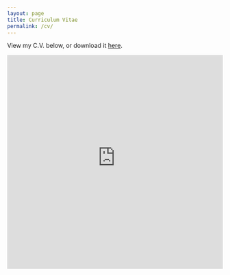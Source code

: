 ```yaml
---
layout: page
title: Curriculum Vitae
permalink: /cv/
---
```


View my C.V. below, or download it <a href="https://dl.dropboxusercontent.com/u/8139153/mdweaver_github_io/Weaver-CV.pdf">here</a>.

<embed src="https://dl.dropboxusercontent.com/u/8139153/mdweaver_github_io/Weaver-CV.pdf" width="100%" height="500px" alt="cv" pluginspage="http://www.adobe.com/products/acrobat/readstep2.html">



